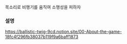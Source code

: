 

목소리로 비행기를 움직여 소행성을 피하자

### 설명
https://ballistic-twig-9cd.notion.site/00-About-the-game-18fc4f296fb38037b119f9a6baff1873
